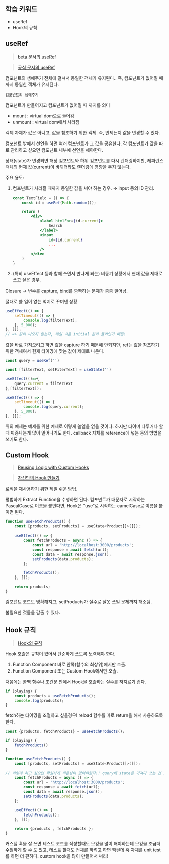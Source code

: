 ## 학습 키워드

- useRef
- Hook의 규칙

## useRef

> [beta 문서의 useRef](https://beta.reactjs.org/reference/react/useRef)
> 

> [공식 문서의 useRef](https://ko.reactjs.org/docs/hooks-reference.html#useref)
> 

컴포넌트의 생애주기 전체에 걸쳐서 동일한 객체가 유지된다.. 즉, 컴포넌트가 없어질 때까지 동일한 객체가 유지된다.

`컴포넌트의 생애주기`

컴포넌트가 만들어지고 컴포넌트가 없어질 때 까지를 의미 

- mount : virtual dom으로 들어감
- unmount : virtual dom에서 사라짐

객체 자체가 값은 아니고, 값을 참조하기 위한 객체. 즉, 언제든지 값을 변경할 수 있다.

컴포넌트 밖에서 선언을 하면 여러 컴포넌트가 그 값을 공유한다. 각 컴포넌트가 값을 따로 관리하고 싶으면 컴포넌트 내부에 선언을 해야한다.

상태(state)가 변경되면 해당 컴포넌트와 하위 컴포넌트를 다시 렌더링하지만, 레퍼런스 객체의 현재 값(current)이 바뀌더라도 렌더링에 영향을 주지 않는다.

주요 용도:

1. 컴포넌트가 사라질 때까지 동일한 값을 써야 하는 경우. ⇒ input 등의 ID 관리.
    
    ```jsx
    const TextField = () => {
    	const id = useRef(Math.random());
    
    	return (
    		<div>
    			<label htmlFor={id.current}>
    				Search
    			</label>
    			<input
    				id={id.current}
    				...
    			/>
    		</div>
    	)
    }
    ```
    
2. (특히 useEffect 등과 함께 쓰면서 만나게 되는) 비동기 상황에서 현재 값을 제대로 쓰고 싶은 경우.

Closure → 변수를 capture, bind를 깜빡하는 문제가 종종 일어남.

절대로 쓸 일이 없는 억지로 꾸며낸 상황

```jsx
useEffect(() => {
	setTimeout(() => {
		console.log(filterText);
	}, 5_000);
}, []);
// => 값이 나오지 않는다, 제일 처음 initial 값이 들어있기 때문!

```

값을 바로 가져오려고 하면 값을 capture 하기 때문에 안되지만, ref는 값을 참조하기 위한 객체여서 현재 타이밍에 맞는 값이 제대로 나온다.

```jsx
const query = useRef('')

const [filterText, setFiterText] = useState('')

useEffect(()=>{
	query.current = filterText
},[filterText]);

useEffect(() => {
	setTimeout(() => {
		console.log(query.current);
	}, 5_000);
}, []);
```

위의 예제는 예제를 위한 예제로 이렇게 쓸일을 없을 것이다. 하지만 타이머 다루거나 할때 짜증나는게 많이 일어나기도 한다. callback 자체를 reference에 넣는 등의 방법을 쓰기도 한다.

## Custom Hook

> [Reusing Logic with Custom Hooks](https://beta.reactjs.org/learn/reusing-logic-with-custom-hooks)
> 

> [자신만의 Hook 만들기](https://ko.reactjs.org/docs/hooks-custom.html)
> 

로직을 재사용하기 위한 제일 쉬운 방법.

평범하게 Extract Function을 수행하면 된다. 컴포넌트가 대문자로 시작하는 PascalCase로 이름을 붙인다면, Hook은 “use”로 시작하는 camelCase로 이름을 붙이면 된다.

```jsx
function useFetchProducts() {
	const [products, setProducts] = useState<Product[]>([]);
	
	useEffect(() => {
		const fetchProducts = async () => {
			const url = 'http://localhost:3000/products';
			const response = await fetch(url);
			const data = await response.json();
			setProducts(data.products);
		};

		fetchProducts();
	}, []);

	return products;
}
```

컴포넌트 코드도 명확해지고, setProducts가 실수로 잘못 쓰일 문제까지 해소됨.

불필요한 것들을 감출 수 있다.

## Hook 규칙

> [Hook의 규칙](https://ko.reactjs.org/docs/hooks-rules.html)
> 

Hook 호출은 규칙이 있어서 단순하게 쓰도록 노력해야 한다.

1. Function Component 바로 안쪽(함수의 최상위)에서만 호출.
2. Function Component 또는 Custom Hook에서만 호출.

처음에는 콜백 함수나 조건문 안에서 Hook을 호출하는 실수를 저지르기 쉽다.

```jsx
if (playing) {
	const products = useFetchProducts();
	console.log(products);
}
```

fetch하는 타이밍을 조절하고 싶을경우! reload 함수를 따로 return을 해서 사용하도록 한다.

```jsx
const {products, fetchProducts} = useFetchProducts();

if (playing) {
	fetchProducts()
}

function useFetchProducts() {
	const [products, setProducts] = useState<Product[]>([]);

// 이렇게 하고 싶으면 확실하게 의존성이 없어야한다!! query에 state를 가져다 쓰는 건 x
	const fetchProducts = async () => {
		const url = 'http://localhost:3000/products';
		const response = await fetch(url);
		const data = await response.json();
		setProducts(data.products);
	};	

	useEffect(() => {
		fetchProducts();
	}, []);

	return {products , fetchProducts };
}
```

커스텀 훅을 잘 쓰면 테스트 코드를 작성할때도 모킹을 많이 해야하는데 모킹을 조금더 수월하게 할 수 도 있고, 테스트 할때도 전체를 하려고 하면 빡쎈데 훅 자체를 unit test를 하면 더 편하다. custom hook을 많이 만들어서 써라!
